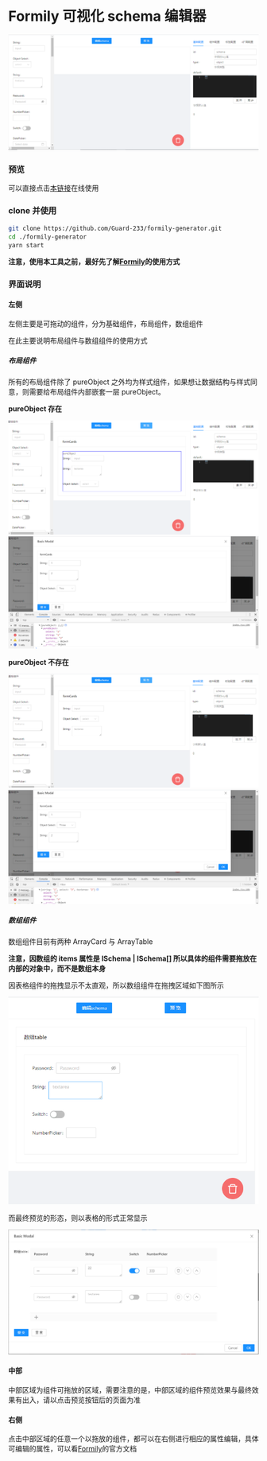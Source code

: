 <!-- @format -->

# Formily 可视化 schema 编辑器

![preview](/public/markdown/preview.png)

### 预览

可以直接点击[本链接](https://guard-233.github.io/formily-generator/)在线使用

### clone 并使用

```bash
git clone https://github.com/Guard-233/formily-generator.git
cd ./formily-generator
yarn start
```

**注意，使用本工具之前，最好先了解[Formily](https://formilyjs.org)的使用方式**

### 界面说明

#### 左侧

左侧主要是可拖动的组件，分为基础组件，布局组件，数组组件

在此主要说明布局组件与数组组件的使用方式

##### 布局组件

所有的布局组件除了 pureObject 之外均为样式组件，如果想让数据结构与样式同意，则需要给布局组件内部嵌套一层 pureObject。

**pureObject 存在**

![preview](/public/markdown/pureObj.png)
![preview](/public/markdown/pureObj-p.png)

**pureObject 不存在**

![preview](/public/markdown/formCard.png)
![preview](/public/markdown/formCard-p.png)

##### 数组组件

数组组件目前有两种 ArrayCard 与 ArrayTable

**注意，因数组的 items 属性是 ISchema | ISchema[] 所以具体的组件需要拖放在内部的对象中，而不是数组本身**

因表格组件的拖拽显示不太直观，所以数组组件在拖拽区域如下图所示

![preview](/public/markdown/array.png)

而最终预览的形态，则以表格的形式正常显示

![preview](/public/markdown/array-p.png)

#### 中部

中部区域为组件可拖放的区域，需要注意的是，中部区域的组件预览效果与最终效果有出入，请以点击预览按钮后的页面为准

#### 右侧

点击中部区域的任意一个以拖放的组件，都可以在右侧进行相应的属性编辑，具体可编辑的属性，可以看[Formily](https://formilyjs.org)的官方文档
